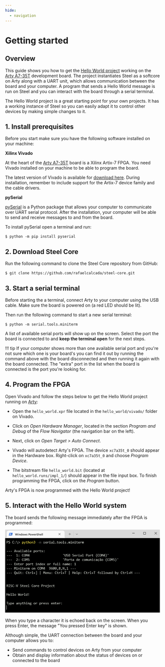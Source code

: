 ```yaml
---
hide:
  - navigation
---
```


# Getting started

## Overview

This guide shows you how to get the [Hello World project](https://github.com/rafaelcalcada/steel-core/tree/main/hello_world/vivado) working on the [Arty A7-35T](https://digilent.com/shop/arty-a7-artix-7-fpga-development-board/) development board. The project instantiates Steel as a softcore on Arty along with a UART unit, which allows communication between the board and your computer. A program that sends a Hello World message is run on Steel and you can interact with the board through a serial terminal.

The Hello World project is a great starting point for your own projects. It has a working instance of Steel so you can easily adapt it to control other devices by making simple changes to it.

## 1. Install prerequisites

Before you start make sure you have the following software installed on your machine:

**Xilinx Vivado**

At the heart of the [Arty A7-35T](https://digilent.com/shop/arty-a7-artix-7-fpga-development-board/) board is a Xilinx Artix-7 FPGA. You need Vivado installed on your machine to be able to program the board.

The latest version of Vivado is available for [download here](https://www.xilinx.com/support/download.html). During installation, remember to include support for the Artix-7 device family and the cable drivers.

**pySerial**

[pySerial](https://pyserial.readthedocs.io/en/latest/index.html) is a Python package that allows your computer to communicate over UART serial protocol. After the installation, your computer will be able to send and receive messages to and from the board.

To install pySerial open a terminal and run:

```
$ python -m pip install pyserial
```

## 2. Download Steel Core

Run the following command to clone the Steel Core repository from GitHub:

```
$ git clone https://github.com/rafaelcalcada/steel-core.git
```

## 3. Start a serial terminal

Before starting the a terminal, connect Arty to your computer using the USB cable. Make sure the board is powered on (a red LED should be lit).

Then run the following command to start a new serial terminal:

```
$ python -m serial.tools.miniterm
```

A list of available serial ports will show up on the screen. Select the port the board is connected to and **keep the terminal open** for the next steps.

!!! tip
    If your computer shows more than one available serial port and you're not sure which one is your board's you can find it out by running the command above with the board disconnected and then running it again with the board connected. The "extra" port in the list when the board is connected is the port you're looking for.

## 4. Program the FPGA

Open Vivado and follow the steps below to get the Hello World project running on [Arty](https://digilent.com/shop/arty-a7-artix-7-fpga-development-board/):

- Open the `hello_world.xpr` file located in the `hello_world/vivado/` folder on Vivado.

- Click on *Open Hardware Manager*, located in the section *Program and Debug* of the *Flow Navigator* (the navigation bar on the left).

- Next, click on *Open Target > Auto Connect*.

- Vivado will autodetect Arty's FPGA. The device `xc7a35t_0` should appear in the Hardware box. Right-click on `xc7a35t_0` and choose *Program Device*.

- The bitstream file `hello_world.bit` (located at `hello_world.runs/impl_1/`) should appear in the file input box. To finish programming the FPGA, click on the *Program* button.

Arty's FPGA is now programmed with the Hello World project!

## 5. Interact with the Hello World system

The board sends the following message immediately after the FPGA is programmed:

![pyserial-hello](images/getting-started/pyserial-0.png)

When you type a character it is echoed back on the screen. When you press Enter, the message "You pressed Enter key" is shown.

Although simple, the UART connection between the board and your computer allows you to:

- Send commands to control devices on Arty from your computer
- Obtain and display information about the status of devices on or connected to the board

</br>

